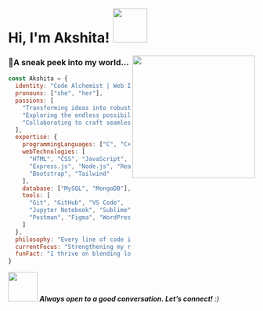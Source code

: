 <!--
**gupta03akshita/gupta03akshita** is a ✨ _special_ ✨ repository because its `README.md` (this file) appears on your GitHub profile.

Here are some ideas to get you started:

- 🔭 I’m currently working on ...
- 🌱 I’m currently learning ...
- 👯 I’m looking to collaborate on ...
- 🤔 I’m looking for help with ...
- 💬 Ask me about ...
- 📫 How to reach me: ...
- 😄 Pronouns: ...
- ⚡ Fun fact: ...
-->

<h1> Hi, I'm Akshita! <img src="https://i.giphy.com/media/v1.Y2lkPTc5MGI3NjExNHVycHk3NzFwYms5cmg1NzA2djQ3a2Jxa2J3dGs2NzkwdGRsZWl1dSZlcD12MV9pbnRlcm5hbF9naWZfYnlfaWQmY3Q9cw/fSptAINJfyGe3oPHNZ/giphy.gif" width="70"></h1>
<img align='right' src="https://i.giphy.com/media/v1.Y2lkPTc5MGI3NjExZzIwaHI2aGh0bGZhaDRmbDg0d2J6Y3B5amMwb205bXRqcG5ibms1byZlcD12MV9pbnRlcm5hbF9naWZfYnlfaWQmY3Q9cw/XFvrAjthX6yxVY1Ndx/giphy.gif"  width="250">

### 🌟A sneak peek into my world...

```javascript
const Akshita = {
  identity: "Code Alchemist | Web Innovator | Tech Visionary",
  pronouns: ["she", "her"],
  passions: [
    "Transforming ideas into robust solutions",
    "Exploring the endless possibilities of technology",
    "Collaborating to craft seamless digital experiences"
  ],
  expertise: {
    programmingLanguages: ["C", "C++", "Java", "Python"],
    webTechnologies: [
      "HTML", "CSS", "JavaScript", 
      "Express.js", "Node.js", "React.js", 
      "Bootstrap", "Tailwind"
    ],
    database: ["MySQL", "MongoDB"],
    tools: [
      "Git", "GitHub", "VS Code", 
      "Jupyter Notebook", "Sublime", 
      "Postman", "Figma", "WordPress"
    ]
  },
  philosophy: "Every line of code is a step toward creating a better tomorrow.",
  currentFocus: "Strengthening my roots in core technologies while embracing new challenges.",
  funFact: "I thrive on blending logic with creativity to solve real-world challenges."
}

```

<img src="https://media.giphy.com/media/LnQjpWaON8nhr21vNW/giphy.gif" width="60"> <em><b>Always open to a good conversation. Let’s connect!</b> :)</em>

